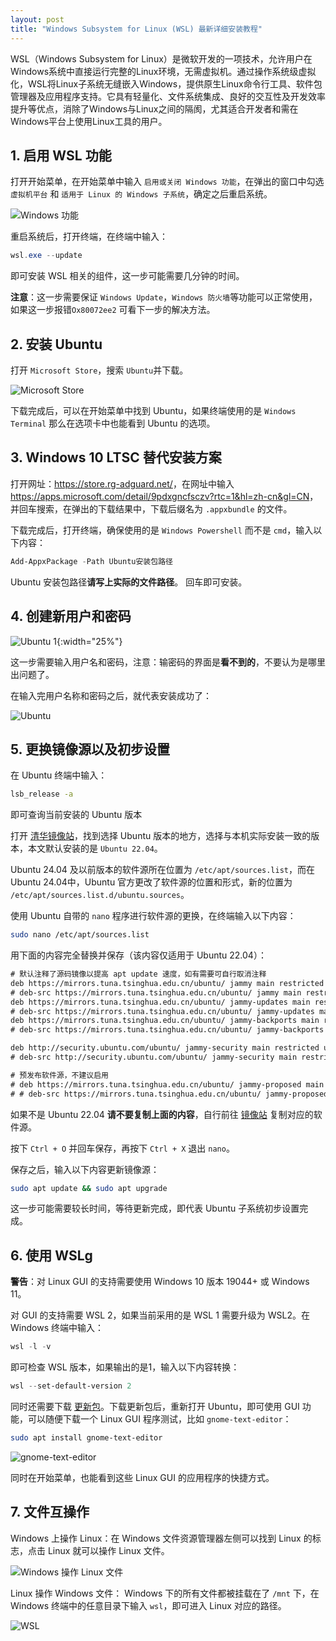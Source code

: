 ```yaml
---
layout: post
title: "Windows Subsystem for Linux (WSL) 最新详细安装教程"
---
```


WSL（Windows Subsystem for Linux）是微软开发的一项技术，允许用户在Windows系统中直接运行完整的Linux环境，无需虚拟机。通过操作系统级虚拟化，WSL将Linux子系统无缝嵌入Windows，提供原生Linux命令行工具、软件包管理器及应用程序支持。它具有轻量化、文件系统集成、良好的交互性及开发效率提升等优点，消除了Windows与Linux之间的隔阂，尤其适合开发者和需在Windows平台上使用Linux工具的用户。

## 1. 启用 WSL 功能

打开开始菜单，在开始菜单中输入 `启用或关闭 Windows 功能`，在弹出的窗口中勾选 `虚拟机平台` 和 `适用于 Linux 的 Windows 子系统`，确定之后重启系统。

![Windows 功能](/images/wsl/enable-windows-features.png)

重启系统后，打开终端，在终端中输入：

```powershell
wsl.exe --update
```

即可安装 WSL 相关的组件，这一步可能需要几分钟的时间。

**注意**：这一步需要保证 `Windows Update`，`Windows 防火墙`等功能可以正常使用，如果这一步报错`Ox80072ee2` 可看下一步的解决方法。

## 2. 安装 Ubuntu

打开 `Microsoft Store`，搜索 `Ubuntu`并下载。

![Microsoft Store](/images/wsl/microsoft-store-ubuntu.png)

下载完成后，可以在开始菜单中找到 Ubuntu，如果终端使用的是 `Windows Terminal` 那么在选项卡中也能看到 Ubuntu 的选项。

## 3. Windows 10 LTSC 替代安装方案

打开网址：<https://store.rg-adguard.net/>，在网址中输入 <https://apps.microsoft.com/detail/9pdxgncfsczv?rtc=1&hl=zh-cn&gl=CN>，并回车搜索，在弹出的下载结果中，下载后缀名为 `.appxbundle` 的文件。

下载完成后，打开终端，确保使用的是 `Windows Powershell` 而不是 `cmd`，输入以下内容：

```powershell
Add-AppxPackage -Path Ubuntu安装包路径
```

Ubuntu 安装包路径**请写上实际的文件路径**。
回车即可安装。

## 4. 创建新用户和密码

![Ubuntu 1](/images/wsl/wsl-ubuntu-create-user.png){:width="25%"}

这一步需要输入用户名和密码，注意：输密码的界面是**看不到的**，不要认为是哪里出问题了。

在输入完用户名称和密码之后，就代表安装成功了：

![Ubuntu](/images/wsl/wsl-initialized.png)

## 5. 更换镜像源以及初步设置

在 Ubuntu 终端中输入：

```bash
lsb_release -a
```

即可查询当前安装的 Ubuntu 版本

打开 [清华镜像站](https://mirrors.tuna.tsinghua.edu.cn/help/ubuntu/)，找到选择 Ubuntu 版本的地方，选择与本机实际安装一致的版本，本文默认安装的是 `Ubuntu 22.04`。

Ubuntu 24.04 及以前版本的软件源所在位置为 `/etc/apt/sources.list`，而在 Ubuntu 24.04中，Ubuntu 官方更改了软件源的位置和形式，新的位置为 `/etc/apt/sources.list.d/ubuntu.sources`。

使用 Ubuntu 自带的 `nano` 程序进行软件源的更换，在终端输入以下内容：

```bash
sudo nano /etc/apt/sources.list
```

用下面的内容完全替换并保存（该内容仅适用于 Ubuntu 22.04）：

```txt
# 默认注释了源码镜像以提高 apt update 速度，如有需要可自行取消注释
deb https://mirrors.tuna.tsinghua.edu.cn/ubuntu/ jammy main restricted universe multiverse
# deb-src https://mirrors.tuna.tsinghua.edu.cn/ubuntu/ jammy main restricted universe multiverse
deb https://mirrors.tuna.tsinghua.edu.cn/ubuntu/ jammy-updates main restricted universe multiverse
# deb-src https://mirrors.tuna.tsinghua.edu.cn/ubuntu/ jammy-updates main restricted universe multiverse
deb https://mirrors.tuna.tsinghua.edu.cn/ubuntu/ jammy-backports main restricted universe multiverse
# deb-src https://mirrors.tuna.tsinghua.edu.cn/ubuntu/ jammy-backports main restricted universe multiverse

deb http://security.ubuntu.com/ubuntu/ jammy-security main restricted universe multiverse
# deb-src http://security.ubuntu.com/ubuntu/ jammy-security main restricted universe multiverse

# 预发布软件源，不建议启用
# deb https://mirrors.tuna.tsinghua.edu.cn/ubuntu/ jammy-proposed main restricted universe multiverse
# # deb-src https://mirrors.tuna.tsinghua.edu.cn/ubuntu/ jammy-proposed main restricted universe multiverse
```

如果不是 Ubuntu 22.04 **请不要复制上面的内容**，自行前往 [镜像站](https://mirrors.tuna.tsinghua.edu.cn/help/ubuntu/) 复制对应的软件源。

按下 `Ctrl + O` 并回车保存，再按下 `Ctrl + X` 退出 `nano`。

保存之后，输入以下内容更新镜像源：

```bash
sudo apt update && sudo apt upgrade
```

这一步可能需要较长时间，等待更新完成，即代表 Ubuntu 子系统初步设置完成。

## 6. 使用 WSLg

**警告**：对 Linux GUI 的支持需要使用 Windows 10 版本 19044+ 或 Windows 11。

对 GUI 的支持需要 WSL 2，如果当前采用的是 WSL 1 需要升级为 WSL2。在 Windows 终端中输入：

```powershell
wsl -l -v
```

即可检查 WSL 版本，如果输出的是1，输入以下内容转换：

```powershell
wsl --set-default-version 2
```

同时还需要下载 [更新包](https://wslstorestorage.blob.core.windows.net/wslblob/wsl_update_x64.msi)。下载更新包后，重新打开 Ubuntu，即可使用 GUI 功能，可以随便下载一个 Linux GUI 程序测试，比如 `gnome-text-editor`：

```bash
sudo apt install gnome-text-editor
```

![gnome-text-editor](/images/wsl/gnome-text-editor.png)

同时在开始菜单，也能看到这些 Linux GUI 的应用程序的快捷方式。

## 7. 文件互操作

Windows 上操作 Linux：在 Windows 文件资源管理器左侧可以找到 Linux 的标志，点击 Linux 就可以操作 Linux 文件。

![Windows 操作 Linux 文件](/images/wsl/windows-explorer-linux.png)

Linux 操作 Windows 文件：
Windows 下的所有文件都被挂载在了 `/mnt` 下，在Windows 终端中的任意目录下输入 `wsl`，即可进入 Linux 对应的路径。

![WSL](/images/wsl/wsl-command.png)
